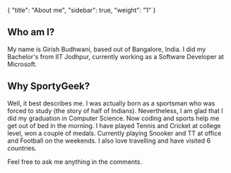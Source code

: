 {
    "title": "About me",
    "sidebar": true,
    "weight": "1"
}

## Who am I?
My name is Girish Budhwani, based out of Bangalore, India. I did my Bachelor's from IIT Jodhpur, currently working as a Software Developer at Microsoft.

## Why SportyGeek? 
Well, it best describes me. I was actually born as a sportsman who
was forced to study (the story of half of Indians). Nevertheless, I am glad that
I did my graduation in Computer Science. Now coding and sports help me
get out of bed in the morning. I have played Tennis and Cricket at college level, 
won a couple of medals. Currently playing Snooker and TT at office and 
Football on the weekends. I also love travelling and have visited 6 countries.

<!-- ## What made me start writing?
<p class="message">
  After a successful heist. </br> 
<strong>Left Ear:</strong> So come on, gentlemen, shopping list. Who's doing what? Spare no dirty details. </br>
<strong>John:</strong> Come on, guys. Take a lesson from an old man. Don't spend it. Invest. </br>
<strong>Left Ear:</strong> In what?</br> 
<strong>John:</strong> In gold.</br> 
<strong>Left Ear:</strong> What are you getting, Rob?</br> 
<strong>Rob:</strong> I'll get the Aston Martin Vanquish and I'm just thinking about naked girls in leather seats.</br> 
<strong>Lyle:</strong> I'm gonna get a big stereo. Speakers so loud, they blow women's clothes off.</br> 
<strong>Left Ear:</strong> Thirty-five million dollars, you can't get more creative than that, man? I'm going to Andalusia. The south of Spain. Right over there. Get me a big house, get me a library full of first editions, get a room for my shoes... What about you, Steve? </br>
<strong>Steve:</strong> I liked what you said. I'll take one of each of yours. <br>
- Italian Job movie
</p>

I am like Steve and to get all that I have to be successful and some successful guy 
told me to write stuff. So here I am… -->

<p class="message">
Feel free to ask me anything in the comments.
</p>